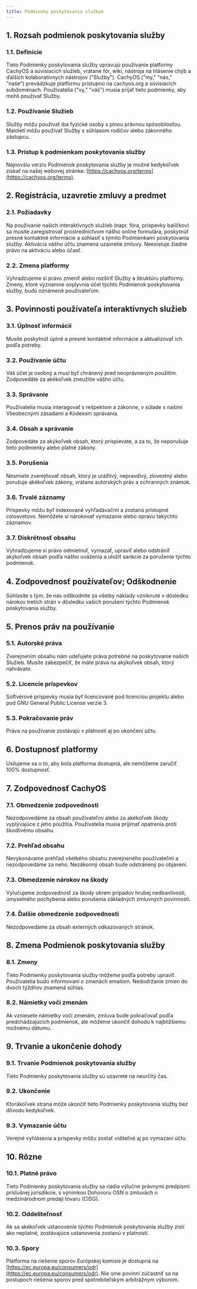 ```yaml
---
title: Podmienky poskytovania službye
---
```


## 1. Rozsah podmienok poskytovania služby

### 1.1. Definície

Tieto Podmienky poskytovania služby upravujú používanie platformy CachyOS a súvisiacich služieb, vrátane fór, wiki, nástroja na hlásenie chýb a ďalších kolaboratívnych nástrojov ("Služby"). 
CachyOS ("my," "nás," "naše") prevádzkuje platformu prístupnú na cachyos.org a súvisiacich subdoménach. Používatelia ("vy," "váš") musia prijať tieto podmienky, aby mohli používať Služby.

### 1.2. Používanie Služieb

Služby môžu používať iba fyzické osoby s plnou právnou spôsobilosťou. Maloletí môžu používať Služby s súhlasom rodičov alebo zákonného zástupcu.

### 1.3. Prístup k podmienkam poskytovania služby

Najnovšiu verziu Podmienok poskytovania služby je možné kedykoľvek získať na našej webovej stránke: [https://cachyos.org/terms](https://cachyos.org/terms).

## 2. Registrácia, uzavretie zmluvy a predmet

### 2.1. Požiadavky

Na používanie našich interaktívnych služieb (napr. fóra, príspevky balíčkov) sa musíte zaregistrovať prostredníctvom nášho online formulára, poskytnúť presné kontaktné informácie a súhlasiť s týmito Podmienkami poskytovania služby. 
Aktivácia vášho účtu znamená uzavretie zmluvy. Neexistuje žiadne právo na aktiváciu alebo účasť.

### 2.2. Zmena platformy

Vyhradzujeme si právo zmeniť alebo rozšíriť Služby a štruktúru platformy. Zmeny, ktoré významne ovplyvnia účel týchto Podmienok poskytovania služby, budú oznámené používateľom.

## 3. Povinnosti používateľa interaktívnych služieb

### 3.1. Úplnosť informácií

Musíte poskytnúť úplné a presné kontaktné informácie a aktualizovať ich podľa potreby.

### 3.2. Používanie účtu

Váš účet je osobný a musí byť chránený pred neoprávneným použitím. Zodpovedáte za akékoľvek zneužitie vášho účtu.

### 3.3. Správanie

Používatelia musia interagovať s rešpektom a zákonne, v súlade s našimi Všeobecnými zásadami a Kódexom správania.

### 3.4. Obsah a správanie

Zodpovedáte za akýkoľvek obsah, ktorý prispievate, a za to, že neporušuje tieto podmienky alebo platné zákony.

### 3.5. Porušenia

Nesmiete zverejňovať obsah, ktorý je urážlivý, nepravdivý, zlovestný alebo porušuje akékoľvek zákony, vrátane autorských práv a ochranných známok.

### 3.6. Trvalé záznamy

Príspevky môžu byť indexované vyhľadávačmi a zostanú prístupné celosvetovo. Nemôžete si nárokovať vymazanie alebo opravu takýchto záznamov.

### 3.7. Diskrétnosť obsahu

Vyhradzujeme si právo odmietnuť, vymazať, upraviť alebo odstrániť akýkoľvek obsah podľa nášho uváženia a uložiť sankcie za porušenie týchto podmienok.

## 4. Zodpovednosť používateľov; Odškodnenie

Súhlasíte s tým, že nás odškodníte za všetky náklady vzniknuté v dôsledku nárokov tretích strán v dôsledku vašich porušení týchto Podmienok poskytovania služby.

## 5. Prenos práv na používanie

### 5.1. Autorské práva

Zverejnením obsahu nám udeľujete práva potrebné na poskytovanie našich Služieb. Musíte zabezpečiť, že máte práva na akýkoľvek obsah, ktorý nahrávate.

### 5.2. Licencie príspevkov

Softvérové príspevky musia byť licencované pod licenciou projektu alebo pod GNU General Public License verzie 3.

### 5.3. Pokračovanie práv

Práva na používanie zostávajú v platnosti aj po ukončení účtu.

## 6. Dostupnosť platformy

Usilujeme sa o to, aby bola platforma dostupná, ale nemôžeme zaručiť 100% dostupnosť.

## 7. Zodpovednosť CachyOS

### 7.1. Obmedzenie zodpovednosti

Nezodpovedáme za obsah používateľov alebo za akékoľvek škody vyplývajúce z jeho použitia. Používatelia musia prijímať opatrenia proti škodlivému obsahu.

### 7.2. Prehľad obsahu

Nevykonávame prehľad všetkého obsahu zverejneného používateľmi a nezodpovedáme za neho. Nezákonný obsah bude odstránený po objavení.

### 7.3. Obmedzenie nárokov na škody

Vylučujeme zodpovednosť za škody okrem prípadov hrubej nedbanlivosti, úmyselného pochybenia alebo porušenia základných zmluvných povinností.

### 7.4. Ďalšie obmedzenie zodpovednosti

Nezodpovedáme za obsah externých odkazovaných stránok.

## 8. Zmena Podmienok poskytovania služby

### 8.1. Zmeny

Tieto Podmienky poskytovania služby môžeme podľa potreby upraviť. Používatelia budú informovaní o zmenách emailom. Nedodržanie zmien do dvoch týždňov znamená súhlas.

### 8.2. Námietky voči zmenám

Ak vzniesete námietky voči zmenám, zmluva bude pokračovať podľa predchádzajúcich podmienok, ale môžeme ukončiť dohodu k najbližšiemu možnému dátumu.

## 9. Trvanie a ukončenie dohody

### 9.1. Trvanie Podmienok poskytovania služby

Tieto Podmienky poskytovania služby sú uzavreté na neurčitý čas.

### 9.2. Ukončenie

Ktorákoľvek strana môže ukončiť tieto Podmienky poskytovania služby bez dôvodu kedykoľvek.

### 9.3. Vymazanie účtu

Verejné vyhlásenia a príspevky môžu zostať viditeľné aj po vymazaní účtu.

## 10. Rôzne

### 10.1. Platné právo

Tieto Podmienky poskytovania služby sa riadia výlučne právnymi predpismi príslušnej jurisdikcie, s výnimkou Dohovoru OSN o zmluvách o medzinárodnom predaji tovaru (CISG).

### 10.2. Oddeliteľnosť

Ak sa akékoľvek ustanovenie týchto Podmienok poskytovania služby zistí ako neplatné, zostávajúce ustanovenia zostanú v platnosti.

### 10.3. Spory

Platforma na riešenie sporov Európskej komisie je dostupná na [https://ec.europa.eu/consumers/odr](https://ec.europa.eu/consumers/odr). Nie sme povinní zúčastniť sa na postupoch riešenia sporov pred spotrebiteľským arbitrážnym výborom.